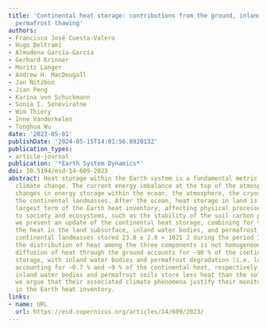 ```yaml
---
title: 'Continental heat storage: contributions from the ground, inland waters, and
  permafrost thawing'
authors:
- Francisco José Cuesta-Valero
- Hugo Beltrami
- Almudena García-García
- Gerhard Krinner
- Moritz Langer
- Andrew H. MacDougall
- Jan Nitzbon
- Jian Peng
- Karina von Schuckmann
- Sonia I. Seneviratne
- Wim Thiery
- Inne Vanderkelen
- Tonghua Wu
date: '2023-05-01'
publishDate: '2024-05-15T14:01:56.892013Z'
publication_types:
- article-journal
publication: '*Earth System Dynamics*'
doi: 10.5194/esd-14-609-2023
abstract: Heat storage within the Earth system is a fundamental metric for understanding
  climate change. The current energy imbalance at the top of the atmosphere causes
  changes in energy storage within the ocean, the atmosphere, the cryosphere, and
  the continental landmasses. After the ocean, heat storage in land is the second
  largest term of the Earth heat inventory, affecting physical processes relevant
  to society and ecosystems, such as the stability of the soil carbon pool. Here,
  we present an update of the continental heat storage, combining for the first time
  the heat in the land subsurface, inland water bodies, and permafrost thawing. The
  continental landmasses stored 23.8 ± 2.0 × 1021 J during the period 1960–2020, but
  the distribution of heat among the three components is not homogeneous. The sensible
  diffusion of heat through the ground accounts for ∼90 % of the continental heat
  storage, with inland water bodies and permafrost degradation (i.e. latent heat)
  accounting for ∼0.7 % and ∼9 % of the continental heat, respectively. Although the
  inland water bodies and permafrost soils store less heat than the solid ground,
  we argue that their associated climate phenomena justify their monitoring and inclusion
  in the Earth heat inventory.
links:
- name: URL
  url: https://esd.copernicus.org/articles/14/609/2023/
---
```

